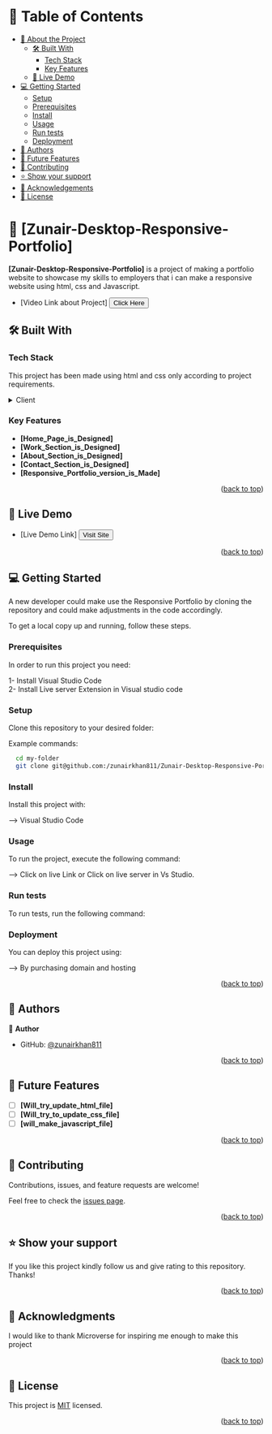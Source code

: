 <!-- TABLE OF CONTENTS -->

# 📗 Table of Contents

- [📖 About the Project](#about-project)
  - [🛠 Built With](#built-with)
    - [Tech Stack](#tech-stack)
    - [Key Features](#key-features)
  - [🚀 Live Demo](#live-demo)
- [💻 Getting Started](#getting-started)
  - [Setup](#setup)
  - [Prerequisites](#prerequisites)
  - [Install](#install)
  - [Usage](#usage)
  - [Run tests](#run-tests)
  - [Deployment](#triangular_flag_on_post-deployment)
- [👥 Authors](#authors)
- [🔭 Future Features](#future-features)
- [🤝 Contributing](#contributing)
- [⭐️ Show your support](#support)
- [🙏 Acknowledgements](#acknowledgements)
- [📝 License](#license)

<!-- PROJECT DESCRIPTION -->

# 📖 [Zunair-Desktop-Responsive-Portfolio] <a name="about-project"></a>



**[Zunair-Desktop-Responsive-Portfolio]** is a project of making a portfolio website to showcase 
my skills to  employers that i can make a responsive website using html, css and Javascript.


- [Video Link about Project] <a href=" https://www.loom.com/share/3b6c4b0bef504bdc9a970238c2a1de3a"><button type="button" color:red background: white>Click Here</button></a>


## 🛠 Built With <a name="built-with"></a>

### Tech Stack <a name="tech-stack"></a>

This project has been made using html and css only according to project requirements.

<details>
  <summary>Client</summary>
  <ul>
    <li><a href="https://html.com/">html.com</a></li>
    <li><a href="https://www.w3.org/TR/html401/present/styles.html">w3.org</a></li>
  </ul>
</details>



<!-- Features -->

### Key Features <a name="key-features"></a>



- **[Home_Page_is_Designed]**
- **[Work_Section_is_Designed]**
- **[About_Section_is_Designed]**
- **[Contact_Section_is_Designed]**
- **[Responsive_Portfolio_version_is_Made]**

<p align="right">(<a href="#readme-top">back to top</a>)</p>

<!-- LIVE DEMO -->

## 🚀 Live Demo <a name="live-demo"></a>

<!-- Note: Right now Application hasn't been Deployed yet. In future if this will be deployed,
Deployed Link will update here -->
- [Live Demo Link]  <a href="https://zunairkhan811.github.io/Zunair-Desktop-Responsive-Portfolio/"><button type="button" color:red background: white>Visit Site</button></a>

<p align="right">(<a href="#readme-top">back to top</a>)</p>

<!-- GETTING STARTED -->

## 💻 Getting Started <a name="getting-started"></a>

A new developer could make use the Responsive Portfolio by cloning the repository and could make adjustments
in the code accordingly.

To get a local copy up and running, follow these steps.

### Prerequisites

In order to run this project you need:


1- Install Visual Studio Code<br>
2- Install Live server Extension in Visual studio code
 

### Setup

Clone this repository to your desired folder:


Example commands:

```sh
  cd my-folder
  git clone git@github.com:/zunairkhan811/Zunair-Desktop-Responsive-Portfolio.git
```


### Install

Install this project with:


--> Visual Studio Code


### Usage

To run the project, execute the following command:


--> Click on live Link or Click on live server in Vs Studio.


### Run tests

To run tests, run the following command:

<!--
In order to run for linter errors, you will have to create a pull request
--->

### Deployment

You can deploy this project using:


--> By purchasing domain and hosting


<p align="right">(<a href="#readme-top">back to top</a>)</p>

<!-- AUTHORS -->

## 👥 Authors <a name="authors"></a>



👤 **Author**

- GitHub: [@zunairkhan811](https://github.com/zunairkhan811)

<p align="right">(<a href="#readme-top">back to top</a>)</p>

<!-- FUTURE FEATURES -->

## 🔭 Future Features <a name="future-features"></a>


- [ ] **[Will_try_update_html_file]**
- [ ] **[Will_try_to_update_css_file]**
- [ ] **[will_make_javascript_file]**

<p align="right">(<a href="#readme-top">back to top</a>)</p>

<!-- CONTRIBUTING -->

## 🤝 Contributing <a name="contributing"></a>

Contributions, issues, and feature requests are welcome!

Feel free to check the [issues page](../../issues/).

<p align="right">(<a href="#readme-top">back to top</a>)</p>

<!-- SUPPORT -->

## ⭐️ Show your support <a name="support"></a>


If you like this project kindly follow us and give rating to this repository.
Thanks!

<p align="right">(<a href="#readme-top">back to top</a>)</p>

<!-- ACKNOWLEDGEMENTS -->

## 🙏 Acknowledgments <a name="acknowledgements"></a>


I would like to thank Microverse for inspiring me enough to make this project

<p align="right">(<a href="#readme-top">back to top</a>)</p>


<!-- LICENSE -->

## 📝 License <a name="license"></a>

This project is [MIT](./LICENSE) licensed.


<p align="right">(<a href="#readme-top">back to top</a>)</p>
